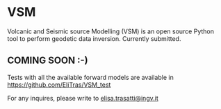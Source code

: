 # VSM
Volcanic and Seismic source Modelling (VSM) is an open source Python tool to perform geodetic data inversion.
Currently submitted.

## COMING SOON :-)

Tests with all the available forward models are available in https://github.com/EliTras/VSM_test

For any inquires, please write to elisa.trasatti@ingv.it
